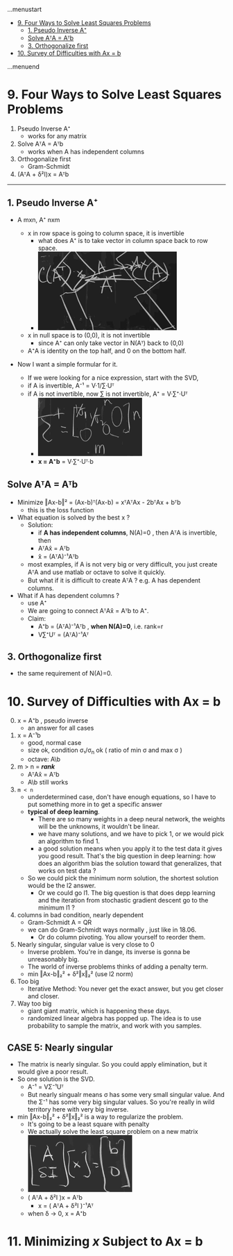 ...menustart

 - [9. Four Ways to Solve Least Squares Problems](#cd91567113bfdbbb8c6014e9d4ce56aa)
     - [1. Pseudo Inverse A⁺](#152539916b795b52e222ab4ab2f80411)
     - [Solve AᵀA = Aᵀb](#404da86b1a7f49d3c053d3fb71cde1f8)
     - [3. Orthogonalize first](#f8994b41680b4328f1915bd33e9bbb09)
 - [10. Survey of Difficulties with Ax = b](#c335fe9d2fa388abf174d141554cc33b)

...menuend


<h2 id="cd91567113bfdbbb8c6014e9d4ce56aa"></h2>


# 9. Four Ways to Solve Least Squares Problems


1. Pseudo Inverse A⁺
    - works for any matrix
2. Solve AᵀA = Aᵀb
    - works when A has independent columns
3. Orthogonalize first
    - Gram-Schmidt
4. (AᵀA + δ²I)x = Aᵀb

---

<h2 id="152539916b795b52e222ab4ab2f80411"></h2>


## 1. Pseudo Inverse A⁺

- A mxn, A⁺ nxm
    - x in row space is going to column space, it is invertible
        - what does A⁺ is to take vector in column space back to row space.
        - ![](../imgs/MIT_18065_least2_1.png)
    - x in null space is to (0,0), it is not invertible
        - since A⁺ can only take vector in N(Aᵀ) back to (0,0)
    - A⁺A is identity on the top half, and 0 on the bottom half.

- Now I want a simple formular for it.
    - If we were looking for a nice expression, start with the SVD, 
    - if A is invertible, A⁻¹ = V·1/∑·Uᵀ 
    - if A is not invertible, now ∑ is not invertible,  A⁺ = V·∑⁺·Uᵀ
        - ![](../imgs/MIT_18065_least2_2.png)
        - **x = A⁺b** = V·∑⁺·Uᵀ·b


<h2 id="404da86b1a7f49d3c053d3fb71cde1f8"></h2>


## Solve AᵀA = Aᵀb

- Minimize ‖Ax-b‖² = (Ax-b)ᵀ(Ax-b) = xᵀAᵀAx - 2bᵀAx + bᵀb
    - this is the loss function
- What equation is solved by the best x ?
    - Solution: 
        - if **A has independent columns**, N(A)=0 , then AᵀA is invertible, then
        - AᵀAx̂ = Aᵀb
        - x̂ = (AᵀA)⁻¹Aᵀb
    - most examples, if A is not very big or very difficult, you just create AᵀA and use matlab or octave to solve it quickly.
    - But what if it is difficult to create AᵀA ?  e.g. A has dependent columns.
- What if A has dependent columns ?
    - use A⁺
    - We are going to connect AᵀAx̂ = Aᵀb  to A⁺. 
    - Claim: 
        - A⁺b = (AᵀA)⁻¹Aᵀb  , **when N(A)=0**, i.e. rank=r
        - V∑⁺Uᵀ = (AᵀA)⁻¹Aᵀ

<h2 id="f8994b41680b4328f1915bd33e9bbb09"></h2>


## 3. Orthogonalize first

- the same requirement of N(A)=0.


<h2 id="c335fe9d2fa388abf174d141554cc33b"></h2>


# 10. Survey of Difficulties with Ax = b

0. x = A⁺b , pseudo inverse
    - an answer for all cases
1. x = A⁻¹b
    - good, normal case 
    - size ok, condition σ₁/σ<sub>n</sub> ok ( ratio of min σ and max σ )
    - octave: A\b
2. m > n = ***rank***
    - AᵀAx̂ = Aᵀb
    - A\b still works
3. `m < n`
    - underdetermined case, don't have enough equations, so I have to put something more in to get a specific answer
    - **typical of deep learning**. 
        - There are so many weights in a deep neural network, the weights will be the unknowns, it wouldn't be linear. 
        - we have many solutions, and we have to pick 1, or we would pick an algorithm to find 1. 
        - a good solution means when you apply it to the test data it gives you good result. That's the big question in deep learning: how does an algorithm bias the solution toward that generalizes, that works on test data ? 
    - So we could pick the minimum norm solution, the shortest solution would be the l2 answer. 
        - Or we could go l1. The big question is that does depp learning and the iteration from stochastic gradient descent go to the minimum l1 ?
4. columns in bad condition, nearly dependent
    - Gram-Schmidt  A = QR
    - we can do Gram-Schmidt ways normally , just like in 18.06. 
        - Or do column pivoting.  You allow yourself to reorder them.
5. Nearly singular, singular value is very close to 0
    - Inverse problem. You're in dange, its inverse is gonna be unreasonably big.
    - The world of inverse problems thinks of adding a penalty term.
    - min ‖Ax-b‖₂² + δ²‖x‖₂²    (use l2 norm)
6. Too big
    - Iterative Method: You never get the exact answer, but you get closer and closer.
7. Way too big
    - giant giant matrix, which is happening these days.
    - randomized linear algebra has popped up. The idea is to use probability to sample the matrix, and work with you samples.


## CASE 5: Nearly singular

- The matrix is nearly singular. So you could apply  elimination, but it would give a poor result. 
- So one solution is the SVD.
    - A⁻¹ = VΣ⁻¹Uᵀ
    - But nearly singualr means σ has some very small singular value. And the Σ⁻¹ has some very big singular values. So you're really in wild territory here with very big inverse.
- min ‖Ax-b‖₂² + δ²‖x‖₂²   is a way to regularize the problem.
    - It's going to be a least square with penalty
    - We actually solve the least square problem on a new matrix 
    - ![](../imgs/MIT_18065_nearsingular_1.png)
    - ( AᵀA + δ²I )x = Aᵀb
        - x = ( AᵀA + δ²I )⁻¹Aᵀ
    - when δ → 0, x = A⁺b


# 11. Minimizing _x_ Subject to Ax = b





